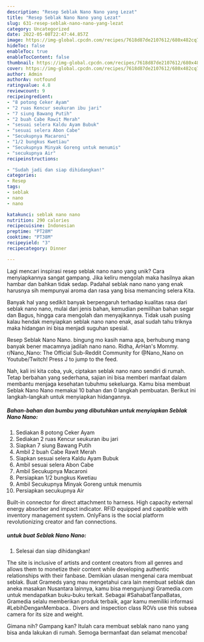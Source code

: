 ```yaml
---
description: "Resep Seblak Nano Nano yang Lezat"
title: "Resep Seblak Nano Nano yang Lezat"
slug: 631-resep-seblak-nano-nano-yang-lezat
category: Uncategorized
date: 2022-05-08T22:47:44.857Z
image: https://img-global.cpcdn.com/recipes/7618d87de2107612/680x482cq70/seblak-nano-nano-foto-resep-utama.jpg
hideToc: false
enableToc: true
enableTocContent: false
thumbnail: https://img-global.cpcdn.com/recipes/7618d87de2107612/680x482cq70/seblak-nano-nano-foto-resep-utama.jpg
cover: https://img-global.cpcdn.com/recipes/7618d87de2107612/680x482cq70/seblak-nano-nano-foto-resep-utama.jpg
author: Admin
authorAv: notfound
ratingvalue: 4.8
reviewcount: 9
recipeingredient:
- "8 potong Ceker Ayam"
- "2 ruas Kencur seukuran ibu jari"
- "7 siung Bawang Putih"
- "2 buah Cabe Rawit Merah"
- "sesuai selera Kaldu Ayam Bubuk"
- "sesuai selera Abon Cabe"
- "Secukupnya Macaroni"
- "1/2 bungkus Kwetiau"
- "Secukupnya Minyak Goreng untuk menumis"
- "secukupnya Air"
recipeinstructions:

- "Sudah jadi dan siap dihidangkan!"
categories:
- Resep
tags:
- seblak
- nano
- nano

katakunci: seblak nano nano 
nutrition: 290 calories
recipecuisine: Indonesian
preptime: "PT28M"
cooktime: "PT38M"
recipeyield: "3"
recipecategory: Dinner

---
```





Lagi mencari inspirasi resep seblak nano nano yang unik? Cara menyiapkannya sangat gampang. Jika keliru mengolah maka hasilnya akan hambar dan bahkan tidak sedap. Padahal seblak nano nano yang enak harusnya sih mempunyai aroma dan rasa yang bisa memancing selera Kita.





Banyak hal yang sedikit banyak berpengaruh terhadap kualitas rasa dari seblak nano nano, mulai dari jenis bahan, kemudian pemilihan bahan segar dan Bagus, hingga cara mengolah dan menyajikannya. Tidak usah pusing kalau hendak menyiapkan seblak nano nano enak,      asal sudah tahu triknya maka hidangan ini bisa menjadi suguhan spesial.














Resep Seblak Nano Nano. bingung mo kasih nama apa, berhubung mang banyak bener macamnya jadilah nano nano. Ridha, ArHan&#39;s Mommy. r/Nano_Nano: The Official Sub-Reddit Community for @Nano_Nano on Youtube/Twitch! Press J to jump to the feed.






Nah, kali ini kita coba, yuk, ciptakan seblak nano nano sendiri di rumah. Tetap berbahan yang sederhana, sajian ini bisa memberi manfaat dalam membantu menjaga kesehatan tubuhmu sekeluarga. Kamu bisa membuat Seblak Nano Nano memakai 10 bahan dan 0 langkah pembuatan. Berikut ini langkah-langkah untuk menyiapkan hidangannya.

<!--inarticleads1-->

##### Bahan-bahan dan bumbu yang dibutuhkan untuk menyiapkan Seblak Nano Nano:

1. Sediakan 8 potong Ceker Ayam
1. Sediakan 2 ruas Kencur seukuran ibu jari
1. Siapkan 7 siung Bawang Putih
1. Ambil 2 buah Cabe Rawit Merah
1. Siapkan sesuai selera Kaldu Ayam Bubuk
1. Ambil sesuai selera Abon Cabe
1. Ambil Secukupnya Macaroni
1. Persiapkan 1/2 bungkus Kwetiau
1. Ambil Secukupnya Minyak Goreng untuk menumis
1. Persiapkan secukupnya Air


Built-in connector for direct attachment to harness. High capacity external energy absorber and impact indicator. RFID equipped and capatible with inventory management system. OnlyFans is the social platform revolutionizing creator and fan connections. 

<!--inarticleads2-->

#####  untuk buat Seblak Nano Nano:


1. Selesai dan siap dihidangkan!

The site is inclusive of artists and content creators from all genres and allows them to monetize their content while developing authentic relationships with their fanbase. Demikian ulasan mengenai cara membuat seblak. Buat Grameds yang mau mengetahui cara lain membuat seblak dan aneka masakan Nusantara lainnya, kamu bisa mengunjungi Gramedia.com untuk mendapatkan buku-buku terkait. Sebagai #SahabatTanpaBatas, Gramedia selalu memberikan produk terbaik, agar kamu memiliki informasi #LebihDenganMembaca.. Divers and inspection class ROVs use this subsea camera for its size and weight. 

Gimana nih? Gampang kan? Itulah cara membuat seblak nano nano yang bisa anda lakukan di rumah. Semoga bermanfaat dan selamat mencoba!
